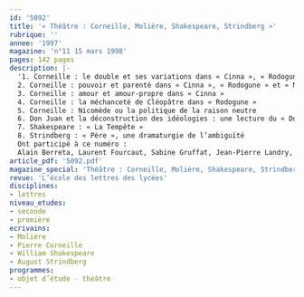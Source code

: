 ```yaml
---
id: '5092'
title: '« Théâtre : Corneille, Molière, Shakespeare, Strindberg »'
rubrique: ''
annee: '1997'
magazine: 'n°11 15 mars 1998'
pages: 142 pages
description: |-
  '1. Corneille : le double et ses variations dans « Cinna », « Rodogune » et « Nicomède »
  2. Corneille : pouvoir et parenté dans « Cinna », « Rodogune » et « Nicomède »
  3. Corneille : amour et amour-propre dans « Cinna »
  4. Corneille : la méchanceté de Cléopâtre dans « Rodogune »
  5. Corneille : Nicomède ou la politique de la raison neutre
  6. Don Juan et la déconstruction des idéologies : une lecture du « Dom Juan » de Molière
  7. Shakespeare : « La Tempête »
  8. Strindberg : « Père », une dramaturgie de l’ambiguïté
  Ont participé à ce numéro :
  Alain Berreta, Laurent Fourcaut, Sabine Gruffat, Jean-Pierre Landry, Thérèse Lassalle-Maraval, Jacques Le Marinel, Olivier Leplâtre, Laurent Thirouin'
article_pdf: '5092.pdf'
magazine_special: 'Théâtre : Corneille, Molière, Shakespeare, Strindberg'
revue: 'L’école des lettres des lycées'
disciplines:
- lettres
niveau_etudes:
- seconde
- première
ecrivains:
- Molière
- Pierre Corneille
- William Shakespeare
- August Strindberg
programmes:
- objet d’étude - théâtre
---
```

